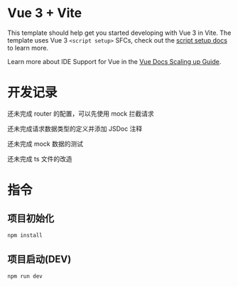 # Vue 3 + Vite

This template should help get you started developing with Vue 3 in Vite. The template uses Vue 3 `<script setup>` SFCs, check out the [script setup docs](https://v3.vuejs.org/api/sfc-script-setup.html#sfc-script-setup) to learn more.

Learn more about IDE Support for Vue in the [Vue Docs Scaling up Guide](https://vuejs.org/guide/scaling-up/tooling.html#ide-support).

# 开发记录

还未完成 router 的配置，可以先使用 mock 拦截请求

还未完成请求数据类型的定义并添加 JSDoc 注释

还未完成 mock 数据的测试

还未完成 ts 文件的改造

# 指令

## 项目初始化

```bash
npm install
```

## 项目启动(DEV)

```bash
npm run dev
```
